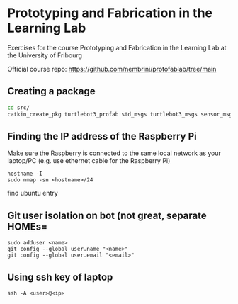 # Prototyping and Fabrication in the Learning Lab

Exercises for the course Prototyping and Fabrication in the Learning Lab at the University of Fribourg

Official course repo: https://github.com/nembrinj/protofablab/tree/main

## Creating a package

```bash
cd src/
catkin_create_pkg turtlebot3_profab std_msgs turtlebot3_msgs sensor_msgs geometry_msgs rospy
```

## Finding the IP address of the Raspberry Pi

Make sure the Raspberry is connected to the same local network as 
your laptop/PC (e.g. use ethernet cable for the Raspberry Pi)

```shell
hostname -I
sudo nmap -sn <hostname>/24
```
find ubuntu entry

## Git user isolation on bot (not great, separate HOMEs=

```shell
sudo adduser <name>
git config --global user.name "<name>"
git config --global user.email "<email>"
```

## Using ssh key of laptop

```shell
ssh -A <user>@<ip>
```
